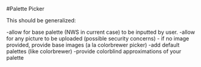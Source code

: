 #Palette Picker

This should be generalized:

-allow for base palette (NWS in current case) to be inputted by user.
-allow for any picture to be uploaded (possible security concerns)
	- if no image provided, provide base images (a la colorbrewer picker)
-add default palettes (like colorbrewer)
-provide colorblind approximations of your palette
